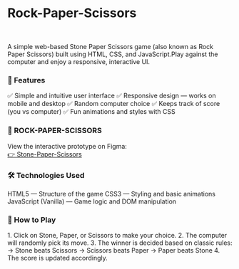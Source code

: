 <h1>Rock-Paper-Scissors</h1>

<br>
<p>A simple web-based Stone Paper Scissors game (also known as Rock Paper Scissors) built using HTML, CSS, and JavaScript.Play against the computer and enjoy a responsive, interactive UI.</p>


<h3>🚀 Features</h3>
<p>
✅ Simple and intuitive user interface
✅ Responsive design — works on mobile and desktop
✅ Random computer choice
✅ Keeps track of score (you vs computer)
✅ Fun animations and styles with CSS </p>


<h3>🔗 ROCK-PAPER-SCISSORS </h3>
  <p>View the interactive prototype on Figma:<br/>
    <a href="https://manasvi-stone-paper-scissors.netlify.app/">👉 Stone-Paper-Scissors</a>
  </p>

<h3>🛠 Technologies Used</h3>
<p>
HTML5 — Structure of the game
CSS3 — Styling and basic animations
JavaScript (Vanilla) — Game logic and DOM manipulation </p>


<h3>🎯 How to Play</h3>
<p>
1. Click on Stone, Paper, or Scissors to make your choice.
2. The computer will randomly pick its move.
3. The winner is decided based on classic rules:
              -> Stone beats Scissors
              -> Scissors beats Paper
              -> Paper beats Stone
4. The score is updated accordingly.
</p>

